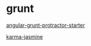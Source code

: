 # grunt


[angular-grunt-protractor-starter](https://github.com/matthiasn/angular-grunt-protractor-starter)

[karma-jasmine](https://github.com/karma-runner/karma-jasmine)
